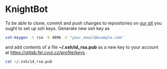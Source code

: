 # KnightBot
To be able to clone, commit and push changes to repositories on [our git](https://gitlab.fel.cvut.cz/machaj45/knightbot) you ought to set up ssh keys. Generate new ssh key as
```bash
ssh-keygen -t rsa -b 4096 -C "your_email@example.com"
```

and add contents of a file **~/.ssh/id_rsa.pub** as a new key to your account at https://gitlab.fel.cvut.cz/profile/keys .


```bash
cat ~/.ssh/id_rsa.pub
```

